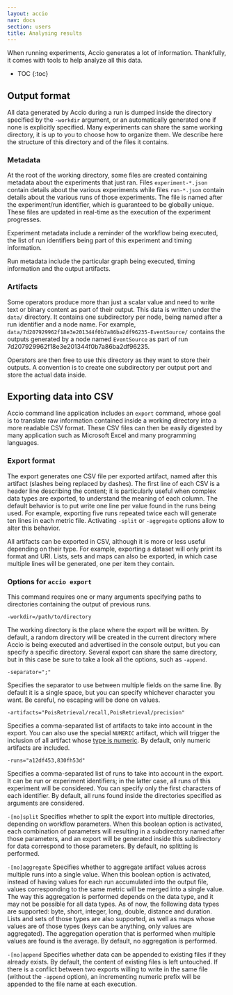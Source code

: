 ```yaml
---
layout: accio
nav: docs
section: users
title: Analysing results
---
```


When running experiments, Accio generates a lot of information.
Thankfully, it comes with tools to help analyze all this data.

* TOC
{:toc}

## Output format

All data generated by Accio during a run is dumped inside the directory specified by the `-workdir` argument, or an automatically generated one if none is explicitly specified.
Many experiments can share the same working directory, it is up to you to choose how to organize them.
We describe here the structure of this directory and of the files it contains.

### Metadata

At the root of the working directory, some files are created containing metadata about the experiments that just ran.
Files `experiment-*.json` contain details about the various experiments while files `run-*.json` contain details about the various runs of those experiments.
The file is named after the experiment/run identifier, which is guaranteed to be globally unique.
These files are updated in real-time as the execution of the experiment progresses.

Experiment metadata include a reminder of the workflow being executed, the list of run identifiers being part of this experiment and timing information.

Run metadata include the particular graph being executed, timing information and the output artifacts.

### Artifacts

Some operators produce more than just a scalar value and need to write text or binary content as part of their output.
This data is written under the `data/` directory.
It contains one subdirectory per node, being named after a run identifier and a node name.
For example, `data/7d207929962f18e3e201344f0b7a86ba2df96235-EventSource/` contains the outputs generated by a node named `EventSource` as part of run 7d207929962f18e3e201344f0b7a86ba2df96235.

Operators are then free to use this directory as they want to store their outputs.
A convention is to create one subdirectory per output port and store the actual data inside.

## Exporting data into CSV

Accio command line application includes an `export` command, whose goal is to translate raw information contained inside a working directory into a more readable CSV format.
These CSV files can then be easily digested by many application such as Microsoft Excel and many programming languages.

### Export format

The export generates one CSV file per exported artifact, named after this artifact (slashes being replaced by dashes).
The first line of each CSV is a header line describing the content; it is particularly useful when complex data types are exported, to understand the meaning of each column.
The default behavior is to put write one line per value found in the runs being used.
For example, exporting five runs repeated twice each will generate ten lines in each metric file.
Activating `-split` or `-aggregate` options allow to alter this behavior.

All artifacts can be exported in CSV, although it is more or less useful depending on their type.
For example, exporting a dataset will only print its format and URI.
Lists, sets and maps can also be exported, in which case multiple lines will be generated, one per item they contain.

### Options for `accio export`

This command requires one or many arguments specifying paths to directories containing the output of previous runs.

`-workdir=/path/to/directory`

The working directory is the place where the export will be written.
By default, a random directory will be created in the current directory where Accio is being executed and advertised in the console output, but you can specify a specific directory.
Several export can share the same directory, but in this case be sure to take a look all the options, such as `-append`.

`-separator=";"`

Specifies the separator to use between multiple fields on the same line.
By default it is a single space, but you can specify whichever character you want.
Be careful, no escaping will be done on values.

`-artifacts="PoisRetrieval/recall,PoisRetrieval/precision"`

Specifies a comma-separated list of artifacts to take into account in the export.
You can also use the special `NUMERIC` artifact, which will trigger the inclusion of all artifact whose [type is numeric](model.html).
By default, only numeric artifacts are included.

`-runs="a12df453,830fh53d"`

Specifies a comma-separated list of runs to take into account in the export.
It can be run or experiment identifiers; in the latter case, all runs of this experiment will be considered.
You can specify only the first characters of each identifier.
By default, all runs found inside the directories specified as arguments are considered.

`-[no]split`
Specifies whether to split the export into multiple directories, depending on workflow parameters.
When this boolean option is activated, each combination of parameters will resulting in a subdirectory named after those parameters, and an export will be generated inside this subdirectory for data correspond to those parameters.
By default, no splitting is performed.

`-[no]aggregate`
Specifies whether to aggregate artifact values across multiple runs into a single value.
When this boolean option is activated, instead of having values for each run accumulated into the output file, values corresponding to the same metric will be merged into a single value.
The way this aggregation is performed depends on the data type, and it may not be possible for all data types.
As of now, the following data types are supported: byte, short, integer, long, double, distance and duration.
Lists and sets of those types are also supported, as well as maps whose values are of those types (keys can be anything, only values are aggregated).
The aggregation operation that is performed when multiple values are found is the average.
By default, no aggregation is performed.

`-[no]append`
Specifies whether data can be appended to existing files if they already exists.
By default, the content of existing files is left untouched.
If there is a conflict between two exports willing to write in the same file (without the `-append` option), an incrementing numeric prefix will be appended to the file name at each execution.
